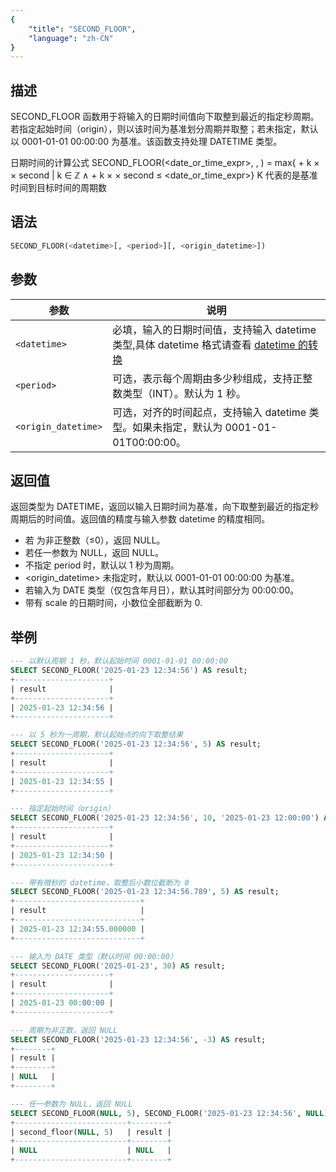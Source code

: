 ```yaml
---
{
    "title": "SECOND_FLOOR",
    "language": "zh-CN"
}
---
```


## 描述

SECOND_FLOOR 函数用于将输入的日期时间值向下取整到最近的指定秒周期。若指定起始时间（origin），则以该时间为基准划分周期并取整；若未指定，默认以 0001-01-01 00:00:00 为基准。该函数支持处理 DATETIME 类型。

日期时间的计算公式
SECOND_FLOOR(<date_or_time_expr>, <period>, <origin>) = max{<origin> + k × <period> × second | k ∈ ℤ ∧ <origin> + k × <period> × second ≤ <date_or_time_expr>}
K 代表的是基准时间到目标时间的周期数

## 语法

```sql
SECOND_FLOOR(<datetime>[, <period>][, <origin_datetime>])
```

## 参数

| 参数                  | 说明                                                       |
|---------------------|----------------------------------------------------------|
| `<datetime>`        | 必填，输入的日期时间值，支持输入 datetime 类型,具体 datetime 格式请查看 [datetime 的转换](../../../../../current/sql-manual/basic-element/sql-data-types/conversion/datetime-conversion)                            |
| `<period>`          | 可选，表示每个周期由多少秒组成，支持正整数类型（INT）。默认为 1 秒。                    |
| `<origin_datetime>` | 可选，对齐的时间起点，支持输入 datetime 类型。如果未指定，默认为 0001-01-01T00:00:00。 |

## 返回值
返回类型为 DATETIME，返回以输入日期时间为基准，向下取整到最近的指定秒周期后的时间值。返回值的精度与输入参数 datetime 的精度相同。

- 若 <period> 为非正整数（≤0），返回 NULL。
- 若任一参数为 NULL，返回 NULL。
- 不指定 period 时，默认以 1 秒为周期。
- <origin_datetime> 未指定时，默认以 0001-01-01 00:00:00 为基准。
- 若输入为 DATE 类型（仅包含年月日），默认其时间部分为 00:00:00。
- 带有 scale 的日期时间，小数位全部截断为 0.

## 举例

```sql
--- 以默认周期 1 秒，默认起始时间 0001-01-01 00:00:00
SELECT SECOND_FLOOR('2025-01-23 12:34:56') AS result;
+---------------------+
| result              |
+---------------------+
| 2025-01-23 12:34:56 |
+---------------------+

--- 以 5 秒为一周期，默认起始点的向下取整结果
SELECT SECOND_FLOOR('2025-01-23 12:34:56', 5) AS result;
+---------------------+
| result              |
+---------------------+
| 2025-01-23 12:34:55 |
+---------------------+

--- 指定起始时间（origin）
SELECT SECOND_FLOOR('2025-01-23 12:34:56', 10, '2025-01-23 12:00:00') AS result;
+---------------------+
| result              |
+---------------------+
| 2025-01-23 12:34:50 |
+---------------------+

--- 带有微秒的 datetime，取整后小数位截断为 0
SELECT SECOND_FLOOR('2025-01-23 12:34:56.789', 5) AS result;
+----------------------------+
| result                     |
+----------------------------+
| 2025-01-23 12:34:55.000000 |
+----------------------------+

--- 输入为 DATE 类型（默认时间 00:00:00）
SELECT SECOND_FLOOR('2025-01-23', 30) AS result;
+---------------------+
| result              |
+---------------------+
| 2025-01-23 00:00:00 |
+---------------------+

--- 周期为非正数，返回 NULL
SELECT SECOND_FLOOR('2025-01-23 12:34:56', -3) AS result;
+--------+
| result |
+--------+
| NULL   |
+--------+

--- 任一参数为 NULL，返回 NULL
SELECT SECOND_FLOOR(NULL, 5), SECOND_FLOOR('2025-01-23 12:34:56', NULL) AS result;
+-------------------------+--------+
| second_floor(NULL, 5)   | result |
+-------------------------+--------+
| NULL                    | NULL   |
+-------------------------+--------+
```